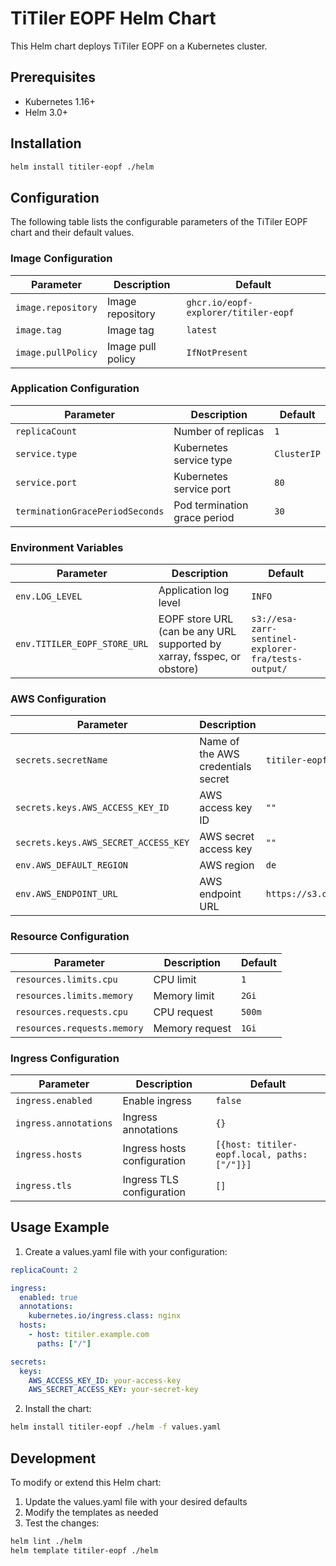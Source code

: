 # TiTiler EOPF Helm Chart

This Helm chart deploys TiTiler EOPF on a Kubernetes cluster.

## Prerequisites

- Kubernetes 1.16+
- Helm 3.0+

## Installation

```bash
helm install titiler-eopf ./helm
```

## Configuration

The following table lists the configurable parameters of the TiTiler EOPF chart and their default values.

### Image Configuration

| Parameter | Description | Default |
|-----------|-------------|---------|
| `image.repository` | Image repository | `ghcr.io/eopf-explorer/titiler-eopf` |
| `image.tag` | Image tag | `latest` |
| `image.pullPolicy` | Image pull policy | `IfNotPresent` |

### Application Configuration

| Parameter | Description | Default |
|-----------|-------------|---------|
| `replicaCount` | Number of replicas | `1` |
| `service.type` | Kubernetes service type | `ClusterIP` |
| `service.port` | Kubernetes service port | `80` |
| `terminationGracePeriodSeconds` | Pod termination grace period | `30` |

### Environment Variables

| Parameter | Description | Default |
|-----------|-------------|---------|
| `env.LOG_LEVEL` | Application log level | `INFO` |
| `env.TITILER_EOPF_STORE_URL` | EOPF store URL (can be any URL supported by xarray, fsspec, or obstore) | `s3://esa-zarr-sentinel-explorer-fra/tests-output/` |

### AWS Configuration

| Parameter | Description | Default |
|-----------|-------------|---------|
| `secrets.secretName` | Name of the AWS credentials secret | `titiler-eopf-secret` |
| `secrets.keys.AWS_ACCESS_KEY_ID` | AWS access key ID | `""` |
| `secrets.keys.AWS_SECRET_ACCESS_KEY` | AWS secret access key | `""` |
| `env.AWS_DEFAULT_REGION` | AWS region | `de` |
| `env.AWS_ENDPOINT_URL` | AWS endpoint URL | `https://s3.de.io.cloud.ovh.net/` |

### Resource Configuration

| Parameter | Description | Default |
|-----------|-------------|---------|
| `resources.limits.cpu` | CPU limit | `1` |
| `resources.limits.memory` | Memory limit | `2Gi` |
| `resources.requests.cpu` | CPU request | `500m` |
| `resources.requests.memory` | Memory request | `1Gi` |

### Ingress Configuration

| Parameter | Description | Default |
|-----------|-------------|---------|
| `ingress.enabled` | Enable ingress | `false` |
| `ingress.annotations` | Ingress annotations | `{}` |
| `ingress.hosts` | Ingress hosts configuration | `[{host: titiler-eopf.local, paths: ["/"]}]` |
| `ingress.tls` | Ingress TLS configuration | `[]` |

## Usage Example

1. Create a values.yaml file with your configuration:

```yaml
replicaCount: 2

ingress:
  enabled: true
  annotations:
    kubernetes.io/ingress.class: nginx
  hosts:
    - host: titiler.example.com
      paths: ["/"]

secrets:
  keys:
    AWS_ACCESS_KEY_ID: your-access-key
    AWS_SECRET_ACCESS_KEY: your-secret-key
```

2. Install the chart:

```bash
helm install titiler-eopf ./helm -f values.yaml
```

## Development

To modify or extend this Helm chart:

1. Update the values.yaml file with your desired defaults
2. Modify the templates as needed
3. Test the changes:

```bash
helm lint ./helm
helm template titiler-eopf ./helm
```
